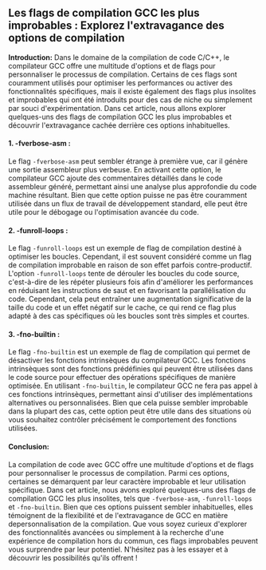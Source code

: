 ## Les flags de compilation GCC les plus improbables : Explorez l'extravagance des options de compilation

**Introduction:**
Dans le domaine de la compilation de code C/C++, le compilateur GCC offre une multitude d'options et de flags pour personnaliser le processus de compilation. Certains de ces flags sont couramment utilisés pour optimiser les performances ou activer des fonctionnalités spécifiques, mais il existe également des flags plus insolites et improbables qui ont été introduits pour des cas de niche ou simplement par souci d'expérimentation. Dans cet article, nous allons explorer quelques-uns des flags de compilation GCC les plus improbables et découvrir l'extravagance cachée derrière ces options inhabituelles.

#### 1. -fverbose-asm :
Le flag `-fverbose-asm` peut sembler étrange à première vue, car il génère une sortie assembleur plus verbeuse. En activant cette option, le compilateur GCC ajoute des commentaires détaillés dans le code assembleur généré, permettant ainsi une analyse plus approfondie du code machine résultant. Bien que cette option puisse ne pas être couramment utilisée dans un flux de travail de développement standard, elle peut être utile pour le débogage ou l'optimisation avancée du code.

#### 2. -funroll-loops :
Le flag `-funroll-loops` est un exemple de flag de compilation destiné à optimiser les boucles. Cependant, il est souvent considéré comme un flag de compilation improbable en raison de son effet parfois contre-productif. L'option `-funroll-loops` tente de dérouler les boucles du code source, c'est-à-dire de les répéter plusieurs fois afin d'améliorer les performances en réduisant les instructions de saut et en favorisant la parallélisation du code. Cependant, cela peut entraîner une augmentation significative de la taille du code et un effet négatif sur le cache, ce qui rend ce flag plus adapté à des cas spécifiques où les boucles sont très simples et courtes.

#### 3. -fno-builtin :
Le flag `-fno-builtin` est un exemple de flag de compilation qui permet de désactiver les fonctions intrinsèques du compilateur GCC. Les fonctions intrinsèques sont des fonctions prédéfinies qui peuvent être utilisées dans le code source pour effectuer des opérations spécifiques de manière optimisée. En utilisant `-fno-builtin`, le compilateur GCC ne fera pas appel à ces fonctions intrinsèques, permettant ainsi d'utiliser des implémentations alternatives ou personnalisées. Bien que cela puisse sembler improbable dans la plupart des cas, cette option peut être utile dans des situations où vous souhaitez contrôler précisément le comportement des fonctions utilisées.

#### Conclusion:
La compilation de code avec GCC offre une multitude d'options et de flags pour personnaliser le processus de compilation. Parmi ces options, certaines se démarquent par leur caractère improbable et leur utilisation spécifique. Dans cet article, nous avons exploré quelques-uns des flags de compilation GCC les plus insolites, tels que `-fverbose-asm`, `-funroll-loops` et `-fno-builtin`. Bien que ces options puissent sembler inhabituelles, elles témoignent de la flexibilité et de l'extravagance de GCC en matière depersonnalisation de la compilation. Que vous soyez curieux d'explorer des fonctionnalités avancées ou simplement à la recherche d'une expérience de compilation hors du commun, ces flags improbables peuvent vous surprendre par leur potentiel. N'hésitez pas à les essayer et à découvrir les possibilités qu'ils offrent !

